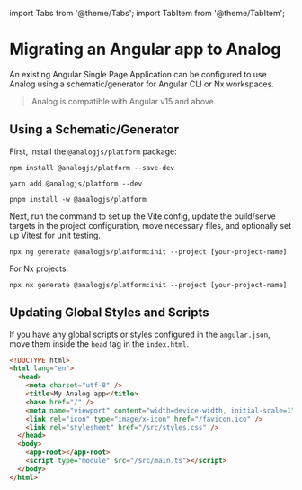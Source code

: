 import Tabs from '@theme/Tabs';
import TabItem from '@theme/TabItem';

# Migrating an Angular app to Analog

An existing Angular Single Page Application can be configured to use Analog using a schematic/generator for Angular CLI or Nx workspaces.

> Analog is compatible with Angular v15 and above.

## Using a Schematic/Generator

First, install the `@analogjs/platform` package:

<Tabs groupId="package-manager">
  <TabItem value="npm">

```shell
npm install @analogjs/platform --save-dev
```

  </TabItem>

  <TabItem label="Yarn" value="yarn">

```shell
yarn add @analogjs/platform --dev
```

  </TabItem>

  <TabItem value="pnpm">

```shell
pnpm install -w @analogjs/platform
```

  </TabItem>
</Tabs>

Next, run the command to set up the Vite config, update the build/serve targets in the project configuration, move necessary files, and optionally set up Vitest for unit testing.

```shell
npx ng generate @analogjs/platform:init --project [your-project-name]
```

For Nx projects:

```shell
npx nx generate @analogjs/platform:init --project [your-project-name]
```

## Updating Global Styles and Scripts

If you have any global scripts or styles configured in the `angular.json`, move them inside the `head` tag in the `index.html`.

```html
<!DOCTYPE html>
<html lang="en">
  <head>
    <meta charset="utf-8" />
    <title>My Analog app</title>
    <base href="/" />
    <meta name="viewport" content="width=device-width, initial-scale=1" />
    <link rel="icon" type="image/x-icon" href="/favicon.ico" />
    <link rel="stylesheet" href="/src/styles.css" />
  </head>
  <body>
    <app-root></app-root>
    <script type="module" src="/src/main.ts"></script>
  </body>
</html>
```
